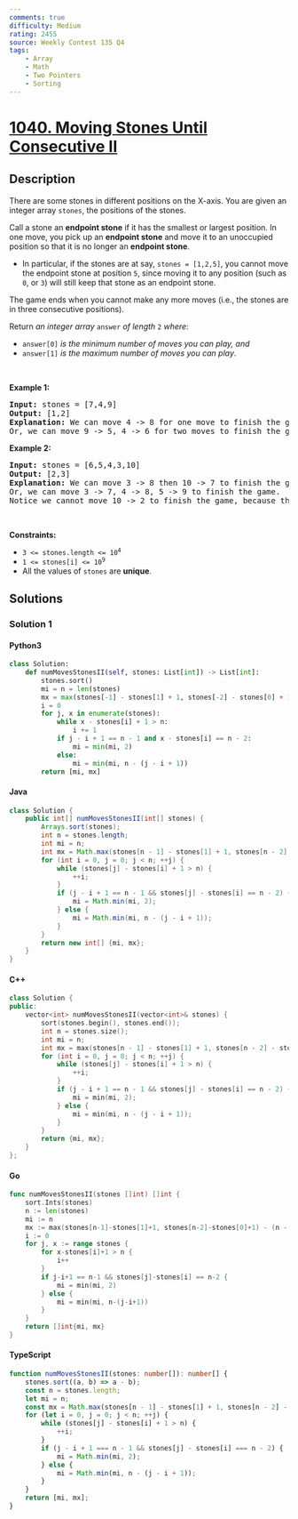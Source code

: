 ```yaml
---
comments: true
difficulty: Medium
rating: 2455
source: Weekly Contest 135 Q4
tags:
    - Array
    - Math
    - Two Pointers
    - Sorting
---
```


<!-- problem:start -->

# [1040. Moving Stones Until Consecutive II](https://leetcode.com/problems/moving-stones-until-consecutive-ii)

## Description

<!-- description:start -->

<p>There are some stones in different positions on the X-axis. You are given an integer array <code>stones</code>, the positions of the stones.</p>

<p>Call a stone an <strong>endpoint stone</strong> if it has the smallest or largest position. In one move, you pick up an <strong>endpoint stone</strong> and move it to an unoccupied position so that it is no longer an <strong>endpoint stone</strong>.</p>

<ul>
	<li>In particular, if the stones are at say, <code>stones = [1,2,5]</code>, you cannot move the endpoint stone at position <code>5</code>, since moving it to any position (such as <code>0</code>, or <code>3</code>) will still keep that stone as an endpoint stone.</li>
</ul>

<p>The game ends when you cannot make any more moves (i.e., the stones are in three consecutive positions).</p>

<p>Return <em>an integer array </em><code>answer</code><em> of length </em><code>2</code><em> where</em>:</p>

<ul>
	<li><code>answer[0]</code> <em>is the minimum number of moves you can play, and</em></li>
	<li><code>answer[1]</code> <em>is the maximum number of moves you can play</em>.</li>
</ul>

<p>&nbsp;</p>
<p><strong class="example">Example 1:</strong></p>

<pre>
<strong>Input:</strong> stones = [7,4,9]
<strong>Output:</strong> [1,2]
<strong>Explanation:</strong> We can move 4 -&gt; 8 for one move to finish the game.
Or, we can move 9 -&gt; 5, 4 -&gt; 6 for two moves to finish the game.
</pre>

<p><strong class="example">Example 2:</strong></p>

<pre>
<strong>Input:</strong> stones = [6,5,4,3,10]
<strong>Output:</strong> [2,3]
<strong>Explanation:</strong> We can move 3 -&gt; 8 then 10 -&gt; 7 to finish the game.
Or, we can move 3 -&gt; 7, 4 -&gt; 8, 5 -&gt; 9 to finish the game.
Notice we cannot move 10 -&gt; 2 to finish the game, because that would be an illegal move.
</pre>

<p>&nbsp;</p>
<p><strong>Constraints:</strong></p>

<ul>
	<li><code>3 &lt;= stones.length &lt;= 10<sup>4</sup></code></li>
	<li><code>1 &lt;= stones[i] &lt;= 10<sup>9</sup></code></li>
	<li>All the values of <code>stones</code> are <strong>unique</strong>.</li>
</ul>

<!-- description:end -->

## Solutions

<!-- solution:start -->

### Solution 1

<!-- tabs:start -->

#### Python3

```python
class Solution:
    def numMovesStonesII(self, stones: List[int]) -> List[int]:
        stones.sort()
        mi = n = len(stones)
        mx = max(stones[-1] - stones[1] + 1, stones[-2] - stones[0] + 1) - (n - 1)
        i = 0
        for j, x in enumerate(stones):
            while x - stones[i] + 1 > n:
                i += 1
            if j - i + 1 == n - 1 and x - stones[i] == n - 2:
                mi = min(mi, 2)
            else:
                mi = min(mi, n - (j - i + 1))
        return [mi, mx]
```

#### Java

```java
class Solution {
    public int[] numMovesStonesII(int[] stones) {
        Arrays.sort(stones);
        int n = stones.length;
        int mi = n;
        int mx = Math.max(stones[n - 1] - stones[1] + 1, stones[n - 2] - stones[0] + 1) - (n - 1);
        for (int i = 0, j = 0; j < n; ++j) {
            while (stones[j] - stones[i] + 1 > n) {
                ++i;
            }
            if (j - i + 1 == n - 1 && stones[j] - stones[i] == n - 2) {
                mi = Math.min(mi, 2);
            } else {
                mi = Math.min(mi, n - (j - i + 1));
            }
        }
        return new int[] {mi, mx};
    }
}
```

#### C++

```cpp
class Solution {
public:
    vector<int> numMovesStonesII(vector<int>& stones) {
        sort(stones.begin(), stones.end());
        int n = stones.size();
        int mi = n;
        int mx = max(stones[n - 1] - stones[1] + 1, stones[n - 2] - stones[0] + 1) - (n - 1);
        for (int i = 0, j = 0; j < n; ++j) {
            while (stones[j] - stones[i] + 1 > n) {
                ++i;
            }
            if (j - i + 1 == n - 1 && stones[j] - stones[i] == n - 2) {
                mi = min(mi, 2);
            } else {
                mi = min(mi, n - (j - i + 1));
            }
        }
        return {mi, mx};
    }
};
```

#### Go

```go
func numMovesStonesII(stones []int) []int {
	sort.Ints(stones)
	n := len(stones)
	mi := n
	mx := max(stones[n-1]-stones[1]+1, stones[n-2]-stones[0]+1) - (n - 1)
	i := 0
	for j, x := range stones {
		for x-stones[i]+1 > n {
			i++
		}
		if j-i+1 == n-1 && stones[j]-stones[i] == n-2 {
			mi = min(mi, 2)
		} else {
			mi = min(mi, n-(j-i+1))
		}
	}
	return []int{mi, mx}
}
```

#### TypeScript

```ts
function numMovesStonesII(stones: number[]): number[] {
    stones.sort((a, b) => a - b);
    const n = stones.length;
    let mi = n;
    const mx = Math.max(stones[n - 1] - stones[1] + 1, stones[n - 2] - stones[0] + 1) - (n - 1);
    for (let i = 0, j = 0; j < n; ++j) {
        while (stones[j] - stones[i] + 1 > n) {
            ++i;
        }
        if (j - i + 1 === n - 1 && stones[j] - stones[i] === n - 2) {
            mi = Math.min(mi, 2);
        } else {
            mi = Math.min(mi, n - (j - i + 1));
        }
    }
    return [mi, mx];
}
```

<!-- tabs:end -->

<!-- solution:end -->

<!-- problem:end -->
